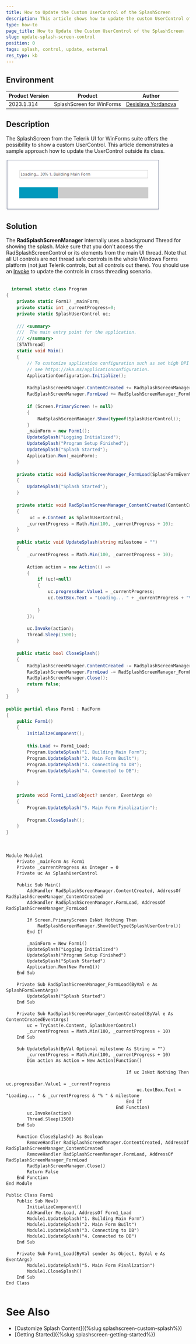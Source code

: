 ```yaml
---
title: How to Update the Custom UserControl of the SplashScreen
description: This article shows how to update the custom UserControl of the SplashScreen.
type: how-to
page_title: How to Update the Custom UserControl of the SplashScreen
slug: update-splash-screen-control
position: 0
tags: splash, control, update, external
res_type: kb
---
```


## Environment
 
|Product Version|Product|Author|
|----|----|----|
|2023.1.314|SplashScreen for WinForms|[Desislava Yordanova](https://www.telerik.com/blogs/author/desislava-yordanova)|
 

## Description

The SplashScreen from the Telerik UI for WinForms suite offers the possibility to show a custom UserControl. This article demonstrates a sample approach how to update the UserControl outside its class.

![update-splash-screen-control](images/update-splash-screen-control.gif)

 
## Solution 

The **RadSplashScreenManager** internally uses a background Thread for showing the splash. Make sure that you don't access the RadSplashScreenControl or its elements from the main UI thread. Note that all UI controls are not thread safe controls in the whole Windows Forms platform (not just Telerik controls, but all controls out there). You should use an [Invoke](https://learn.microsoft.com/en-us/dotnet/api/system.windows.forms.control.invoke?view=windowsdesktop-7.0&redirectedfrom=MSDN#System_Windows_Forms_Control_Invoke_System_Delegate_) to update the controls in cross threading scenario.

````C#

  internal static class Program
{
    private static Form1? _mainForm;
    private static int _currentProgress=0;
    private static SplashUserControl uc;

    /// <summary>
    ///  The main entry point for the application.
    /// </summary>
    [STAThread]
    static void Main()
    {
        // To customize application configuration such as set high DPI settings or default font,
        // see https://aka.ms/applicationconfiguration.
        ApplicationConfiguration.Initialize();

        RadSplashScreenManager.ContentCreated += RadSplashScreenManager_ContentCreated; 
        RadSplashScreenManager.FormLoad += RadSplashScreenManager_FormLoad;

        if (Screen.PrimaryScreen != null)
        { 
            RadSplashScreenManager.Show(typeof(SplashUserControl)); 
        } 
        _mainForm = new Form1(); 
        UpdateSplash("Logging Initialized"); 
        UpdateSplash("Program Setup Finished"); 
        UpdateSplash("Splash Started"); 
        Application.Run(_mainForm);
    }

    private static void RadSplashScreenManager_FormLoad(SplashFormEventArgs e)
    {
        UpdateSplash("Splash Started"); 
    } 

    private static void RadSplashScreenManager_ContentCreated(ContentCreatedEventArgs e)
    {
         uc = e.Content as SplashUserControl;
        _currentProgress = Math.Min(100, _currentProgress + 10); 
    }

    public static void UpdateSplash(string milestone = "")
    {
        _currentProgress = Math.Min(100, _currentProgress + 10);

        Action action = new Action(() =>
        {
            if (uc!=null)
            {
                uc.progressBar.Value1 = _currentProgress;
                uc.textBox.Text = "Loading... " + _currentProgress + "% " + milestone;
              
            }
        });

        uc.Invoke(action);
        Thread.Sleep(1500);
    }

    public static bool CloseSplash()
    {
        RadSplashScreenManager.ContentCreated -= RadSplashScreenManager_ContentCreated;
        RadSplashScreenManager.FormLoad -= RadSplashScreenManager_FormLoad; 
        RadSplashScreenManager.Close();
        return false;
    }      
}    
      
public partial class Form1 : RadForm
{ 
    public Form1()
    { 
        InitializeComponent();

        this.Load += Form1_Load;
        Program.UpdateSplash("1. Building Main Form");
        Program.UpdateSplash("2. Main Form Built");  
        Program.UpdateSplash("3. Connecting to DB");   
        Program.UpdateSplash("4. Connected to DB"); 

    }

    private void Form1_Load(object? sender, EventArgs e)
    {
        Program.UpdateSplash("5. Main Form Finalization"); 

        Program.CloseSplash();
    }
}
       
````
````VB.NET

Module Module1
    Private _mainForm As Form1
    Private _currentProgress As Integer = 0
    Private uc As SplashUserControl

    Public Sub Main()
        AddHandler RadSplashScreenManager.ContentCreated, AddressOf RadSplashScreenManager_ContentCreated
        AddHandler RadSplashScreenManager.FormLoad, AddressOf RadSplashScreenManager_FormLoad

        If Screen.PrimaryScreen IsNot Nothing Then
            RadSplashScreenManager.Show(GetType(SplashUserControl))
        End If

        _mainForm = New Form1()
        UpdateSplash("Logging Initialized")
        UpdateSplash("Program Setup Finished")
        UpdateSplash("Splash Started")
        Application.Run(New Form1())
    End Sub

    Private Sub RadSplashScreenManager_FormLoad(ByVal e As SplashFormEventArgs)
        UpdateSplash("Splash Started")
    End Sub

    Private Sub RadSplashScreenManager_ContentCreated(ByVal e As ContentCreatedEventArgs)
        uc = TryCast(e.Content, SplashUserControl)
        _currentProgress = Math.Min(100, _currentProgress + 10)
    End Sub

    Sub UpdateSplash(ByVal Optional milestone As String = "")
        _currentProgress = Math.Min(100, _currentProgress + 10)
        Dim action As Action = New Action(Function()

                                              If uc IsNot Nothing Then
                                                  uc.progressBar.Value1 = _currentProgress
                                                  uc.textBox.Text = "Loading... " & _currentProgress & "% " & milestone
                                              End If
                                          End Function)
        uc.Invoke(action)
        Thread.Sleep(1500)
    End Sub

    Function CloseSplash() As Boolean
        RemoveHandler RadSplashScreenManager.ContentCreated, AddressOf RadSplashScreenManager_ContentCreated
        RemoveHandler RadSplashScreenManager.FormLoad, AddressOf RadSplashScreenManager_FormLoad
        RadSplashScreenManager.Close()
        Return False
    End Function
End Module

Public Class Form1
    Public Sub New()
        InitializeComponent()
        AddHandler Me.Load, AddressOf Form1_Load
        Module1.UpdateSplash("1. Building Main Form")
        Module1.UpdateSplash("2. Main Form Built")
        Module1.UpdateSplash("3. Connecting to DB")
        Module1.UpdateSplash("4. Connected to DB")
    End Sub

    Private Sub Form1_Load(ByVal sender As Object, ByVal e As EventArgs)
        Module1.UpdateSplash("5. Main Form Finalization")
        Module1.CloseSplash()
    End Sub
End Class
    

```` 

# See Also

* [Customize Splash Content]({%slug splashscreen-custom-splash%}) 
* [Getting Started]({%slug splashscreen-getting-started%}) 




 

 